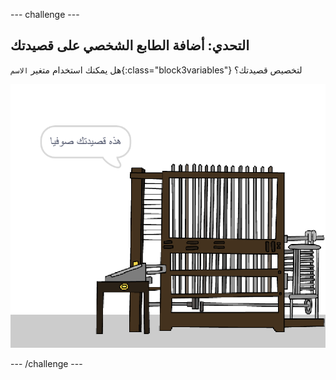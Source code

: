 --- challenge ---

## التحدي: أضافة الطابع الشخصي على قصيدتك

هل يمكنك استخدام متغير  `الاسم`{:class="block3variables"} لتخصيص قصيدتك؟

![لقطة شاشة](images/poetry-name-comp.png)

--- /challenge ---